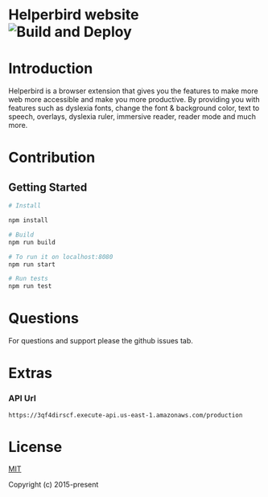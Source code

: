 # Helperbird website  ![Build and Deploy](https://github.com/Helperbird/website/workflows/Build%20and%20Deploy/badge.svg?branch=master)

# Introduction
Helperbird is a browser extension that gives you the features to make more web more accessible and make you more productive. By providing you with features such as dyslexia fonts, change the font & background color, text to speech, overlays, dyslexia ruler, immersive reader, reader mode and much more.

# Contribution
## Getting Started

```sh
# Install

npm install

# Build
npm run build

# To run it on localhost:8080
npm run start 

# Run tests
npm run test

```


# Questions

For questions and support please the github issues tab.


# Extras

### API Url
```
https://3qf4dirscf.execute-api.us-east-1.amazonaws.com/production
```


# License

[MIT](http://opensource.org/licenses/MIT)

Copyright (c) 2015-present
